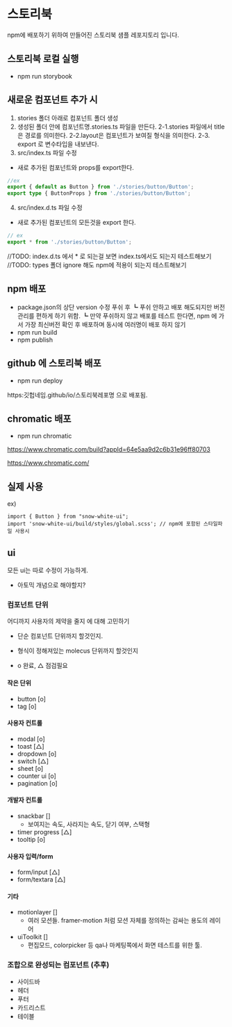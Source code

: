 # 스토리북

npm에 배포하기 위하여 만들어진 스토리북 샘플 레포지토리 입니다.

## 스토리북 로컬 실행

- npm run storybook

## 새로운 컴포넌트 추가 시

1. stories 폴더 아래로 컴포넌트 폴더 생성
2. 생성된 폴더 안에 컴포넌트명.stories.ts 파일을 만든다.
   2-1.stories 파일에서 title은 경로를 의미한다.
   2-2.layout은 컴포넌트가 보여질 형식을 의미한다.
   2-3. export 로 변수타입을 내보낸다.
3. src/index.ts 파일 수정
- 새로 추가된 컴포넌트와 props를 export한다. 

```ts
//ex
export { default as Button } from './stories/button/Button';
export type { ButtonProps } from './stories/button/Button';
```
4. src/index.d.ts 파일 수정
- 새로 추가된 컴포넌트의 모든것을 export 한다. 

```ts
// ex
export * from './stories/button/Button';
```
//TODO: index.d.ts 에서 * 로 되는걸 보면 index.ts에서도 되는지 테스트해보기
//TODO: types 폴더 ignore 해도 npm에 적용이 되는지 테스트해보기

## npm 배포

- package.json의 상단 version 수정 푸쉬 후
┗ 푸쉬 안하고 배포 해도되지만 버전관리를 편하게 하기 위함.
┗ 만약 푸쉬하지 않고 배포를 테스트 한다면, npm 에 가서 가장 최신버전 확인 후 배포하며 동시에 여러명이 배포 하지 않기
- npm run build
- npm publish

## github 에 스토리북 배포
- npm run deploy

https:깃헙네임.github/io/스토리북레포명 
으로 배포됨.

## chromatic 배포

- npm run chromatic

https://www.chromatic.com/build?appId=64e5aa9d2c6b31e96ff80703

https://www.chromatic.com/

## 실제 사용

ex)
```node
import { Button } from "snow-white-ui";
import 'snow-white-ui/build/styles/global.scss'; // npm에 포함된 스타일파일 사용시
```

## ui

모든 ui는 따로 수정이 가능하게.

- 아토믹 개념으로 해야할지?

### 컴포넌트 단위

어디까지 사용자의 제약을 줄지 에 대해 고민하기
- 단순 컴포넌트 단위까지 할것인지.
- 형식이 정해져있는 molecus 단위까지 할것인지

- o 완료, △ 점검필요

#### 작은 단위
- button [o]
- tag [o]

#### 사용자 컨트롤
- modal [o]
- toast [△]
- dropdown [o]
- switch [△]
- sheet [o]
- counter ui [o]
- pagination [o]

#### 개발자 컨트롤
- snackbar []
  - 보여지는 속도, 사라지는 속도, 닫기 여부, 스택형
- timer progress [△]
- tooltip [o]

#### 사용자 입력/form
- form/input [△]
- form/textara [△]

#### 기타
- motionlayer []
  - 여러 모션들. framer-motion 처럼 모션 자체를 정의하는 감싸는 용도의 레이어
- uiToolkit []
  - 편집모드, colorpicker 등 qa나 마케팅쪽에서 화면 테스트를 위한 툴.

### 조합으로 완성되는 컴포넌트 (추후)
- 사이드바
- 헤더
- 푸터
- 카드리스트
- 테이블
